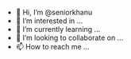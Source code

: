 - 👋 Hi, I’m @seniorkhanu
- 👀 I’m interested in ...
- 🌱 I’m currently learning ...
- 💞️ I’m looking to collaborate on ...
- 📫 How to reach me ...

<!---
seniorkhanu/seniorkhanu is a ✨ special ✨ repository because its `README.md` (this file) appears on your GitHub profile.
You can click the Preview link to take a look at your changes.
--->
